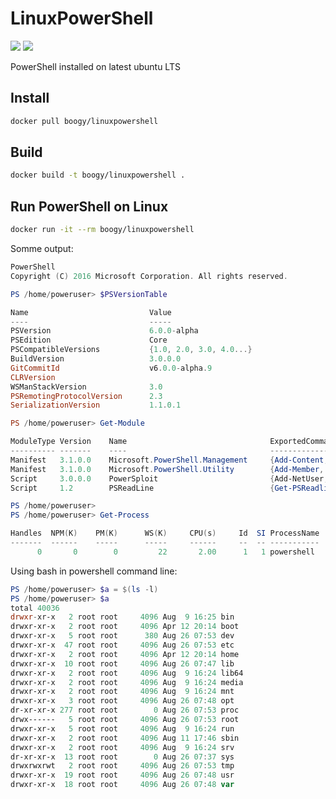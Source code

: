 # LinuxPowerShell

[![](https://images.microbadger.com/badges/image/boogy/linuxpowershell.svg)](https://microbadger.com/images/boogy/linuxpowershell "Get your own image badge on microbadger.com") [![](https://images.microbadger.com/badges/version/boogy/linuxpowershell.svg)](http://microbadger.com/images/boogy/linuxpowershell "Get your own version badge on microbadger.com")

PowerShell installed on latest ubuntu LTS

## Install

```bash
docker pull boogy/linuxpowershell
```

## Build

```bash
docker build -t boogy/linuxpowershell .
```

## Run PowerShell on Linux

```bash
docker run -it --rm boogy/linuxpowershell
```

Somme output:

```powershell
PowerShell
Copyright (C) 2016 Microsoft Corporation. All rights reserved.

PS /home/poweruser> $PSVersionTable

Name                           Value
----                           -----
PSVersion                      6.0.0-alpha
PSEdition                      Core
PSCompatibleVersions           {1.0, 2.0, 3.0, 4.0...}
BuildVersion                   3.0.0.0
GitCommitId                    v6.0.0-alpha.9
CLRVersion
WSManStackVersion              3.0
PSRemotingProtocolVersion      2.3
SerializationVersion           1.1.0.1

PS /home/poweruser> Get-Module

ModuleType Version    Name                                ExportedCommands
---------- -------    ----                                ----------------
Manifest   3.1.0.0    Microsoft.PowerShell.Management     {Add-Content, Clear-Content, Clear-Item, Clear-ItemProperty...}
Manifest   3.1.0.0    Microsoft.PowerShell.Utility        {Add-Member, Add-Type, Clear-Variable, Compare-Object...}
Script     3.0.0.0    PowerSploit                         {Add-NetUser, Add-ObjectAcl, Add-Persistence, Convert-NameToSid...}
Script     1.2        PSReadLine                          {Get-PSReadlineKeyHandler, Get-PSReadlineOption, Remove-PSReadlineKeyHandler, Set-PSReadlineKeyHandler...}

PS /home/poweruser>
PS /home/poweruser> Get-Process

Handles  NPM(K)    PM(K)      WS(K)     CPU(s)     Id  SI ProcessName
-------  ------    -----      -----     ------     --  -- -----------
      0       0        0         22       2.00      1   1 powershell
```

Using bash in powershell command line:

```powershell
PS /home/poweruser> $a = $(ls -l)
PS /home/poweruser> $a
total 40036
drwxr-xr-x   2 root root     4096 Aug  9 16:25 bin
drwxr-xr-x   2 root root     4096 Apr 12 20:14 boot
drwxr-xr-x   5 root root      380 Aug 26 07:53 dev
drwxr-xr-x  47 root root     4096 Aug 26 07:53 etc
drwxr-xr-x   2 root root     4096 Apr 12 20:14 home
drwxr-xr-x  10 root root     4096 Aug 26 07:47 lib
drwxr-xr-x   2 root root     4096 Aug  9 16:24 lib64
drwxr-xr-x   2 root root     4096 Aug  9 16:24 media
drwxr-xr-x   2 root root     4096 Aug  9 16:24 mnt
drwxr-xr-x   3 root root     4096 Aug 26 07:48 opt
dr-xr-xr-x 277 root root        0 Aug 26 07:53 proc
drwx------   5 root root     4096 Aug 26 07:53 root
drwxr-xr-x   5 root root     4096 Aug  9 16:24 run
drwxr-xr-x   2 root root     4096 Aug 11 17:46 sbin
drwxr-xr-x   2 root root     4096 Aug  9 16:24 srv
dr-xr-xr-x  13 root root        0 Aug 26 07:37 sys
drwxrwxrwt   2 root root     4096 Aug 26 07:53 tmp
drwxr-xr-x  19 root root     4096 Aug 26 07:48 usr
drwxr-xr-x  18 root root     4096 Aug 26 07:48 var
```
